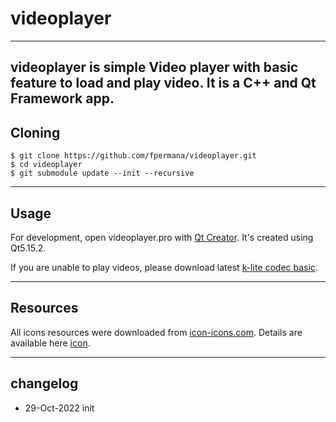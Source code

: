 # videoplayer
----

videoplayer is simple Video player with basic feature to load and play video. It is a C++ and Qt Framework app.
----
## Cloning
    $ git clone https://github.com/fpermana/videoplayer.git
    $ cd videoplayer
    $ git submodule update --init --recursive

----
## Usage
For development, open videoplayer.pro with [Qt Creator](https://www.qt.io/download). It's created using Qt5.15.2.

If you are unable to play videos, please download latest [k-lite codec basic](https://codecguide.com/download_k-lite_codec_pack_basic.htm).

----
## Resources
All icons resources were downloaded from [icon-icons.com](https://icon-icons.com/). Details are available here [icon](https://github.com/fpermana/videoplayer/tree/master/icon).

----
## changelog
* 29-Oct-2022 init
